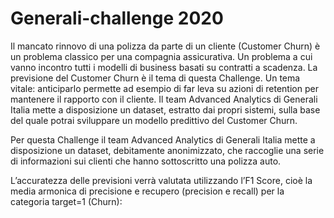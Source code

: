 # Generali-challenge 2020

Il mancato rinnovo di una polizza da parte di un cliente (Customer Churn) è un problema classico per una compagnia assicurativa. Un problema a cui vanno incontro tutti i modelli di business basati su contratti a scadenza.
La previsione del Customer Churn è il tema di questa Challenge.
Un tema vitale: anticiparlo permette ad esempio di far leva su azioni di retention per mantenere il rapporto con il cliente.
Il team Advanced Analytics di Generali Italia mette a disposizione un dataset, estratto dai propri sistemi, sulla base del quale potrai sviluppare un modello predittivo del Customer Churn.

Per questa Challenge il team Advanced Analytics di Generali Italia mette a disposizione un dataset, debitamente anonimizzato, che raccoglie una serie di informazioni sui clienti che hanno sottoscritto una polizza auto.

L’accuratezza delle previsioni verrà valutata utilizzando l’F1 Score, cioè la media armonica di precisione e recupero (precision e recall) per la categoria target=1 (Churn):













